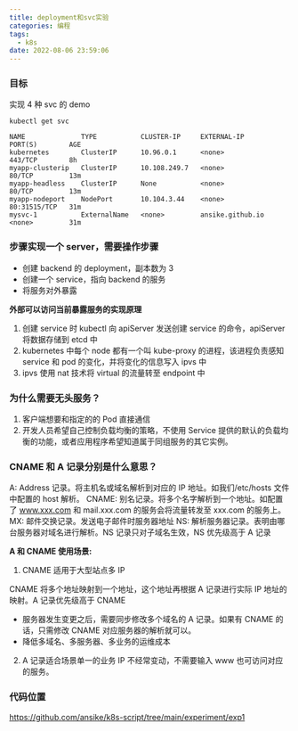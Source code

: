 ```yaml
---
title: deployment和svc实验
categories: 编程
tags:
  - k8s
date: 2022-08-06 23:59:06
---
```


### 目标

实现 4 种 svc 的 demo

```shell
kubectl get svc

NAME              TYPE           CLUSTER-IP     EXTERNAL-IP        PORT(S)        AGE
kubernetes        ClusterIP      10.96.0.1      <none>             443/TCP        8h
myapp-clusterip   ClusterIP      10.108.249.7   <none>             80/TCP         13m
myapp-headless    ClusterIP      None           <none>             80/TCP         13m
myapp-nodeport    NodePort       10.104.3.44    <none>             80:31515/TCP   31m
mysvc-1           ExternalName   <none>         ansike.github.io   <none>         31m
```

### 步骤实现一个 server，需要操作步骤

- 创建 backend 的 deployment，副本数为 3
- 创建一个 service，指向 backend 的服务
- 将服务对外暴露

**外部可以访问当前暴露服务的实现原理**

1. 创建 service 时 kubectl 向 apiServer 发送创建 service 的命令，apiServer 将数据存储到 etcd 中
2. kubernetes 中每个 node 都有一个叫 kube-proxy 的进程，该进程负责感知 service 和 pod 的变化，并将变化的信息写入 ipvs 中
3. ipvs 使用 nat 技术将 virtual 的流量转至 endpoint 中

### 为什么需要无头服务？

1. 客户端想要和指定的的 Pod 直接通信
2. 开发人员希望自己控制负载均衡的策略，不使用 Service 提供的默认的负载均衡的功能，或者应用程序希望知道属于同组服务的其它实例。

### CNAME 和 A 记录分别是什么意思？

A: Address 记录。将主机名或域名解析到对应的 IP 地址。如我们/etc/hosts 文件中配置的 host 解析。
CNAME: 别名记录。将多个名字解析到一个地址。如配置了 www.xxx.com 和 mail.xxx.com 的服务会将流量转发至 xxx.com 的服务上。
MX: 邮件交换记录。发送电子邮件时服务器地址
NS: 解析服务器记录。表明由哪台服务器对域名进行解析。NS 记录只对子域名生效，NS 优先级高于 A 记录

**A 和 CNAME 使用场景:**

1. CNAME 适用于大型站点多 IP

CNAME 将多个地址映射到一个地址，这个地址再根据 A 记录进行实际 IP 地址的映射。A 记录优先级高于 CNAME

- 服务器发生变更之后，需要同步修改多个域名的 A 记录。如果有 CNAME 的话，只需修改 CNAME 对应服务器的解析就可以。
- 降低多域名、多服务器、多业务的运维成本

2. A 记录适合场景单一的业务 IP 不经常变动，不需要输入 www 也可访问对应的服务。

### 代码位置

https://github.com/ansike/k8s-script/tree/main/experiment/exp1
